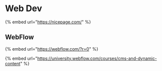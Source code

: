 # Web Dev

{% embed url="https://nicepage.com/" %}

## WebFlow

{% embed url="https://webflow.com/?r=0" %}

{% embed url="https://university.webflow.com/courses/cms-and-dynamic-content" %}



